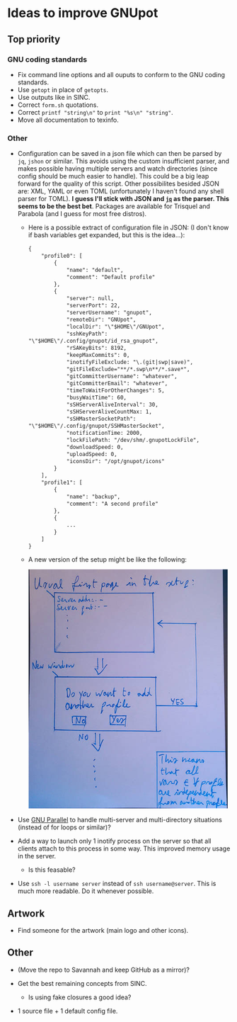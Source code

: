# Ideas to improve GNUpot

## Top priority

### GNU coding standards

- Fix command line options and all ouputs to conform to the GNU coding 
  standards.
- Use `getopt` in place of `getopts`.
- Use outputs like in SINC.
- Correct `form.sh` quotations.
- Correct `printf "string\n"` to `print "%s\n" "string"`.
- Move all documentation to texinfo.

### Other

- Configuration can be saved in a json file which can then be parsed by `jq`, 
  `jshon` or similar. This avoids using the custom insufficient parser, and 
  makes possible having multiple servers and watch directories (since config 
  should be much easier to handle). This could be a big leap forward for the 
  quality of this script. Other possibilites besided JSON are: XML, YAML or 
  even TOML (unfortunately I haven't found any shell parser for TOML).
  **I guess I'll stick with JSON and [`jq`](https://stedolan.github.io/jq/)
  as the parser. This seems to be the best bet**. Packages are available for 
  Trisquel and Parabola (and I guess for most free distros).

  - Here is a possible extract of configuration file in JSON: (I don't know if 
    bash variables get expanded, but this is the idea...):


        {
            "profile0": [
                {
                    "name": "default",
                    "comment": "Default profile"
                },
                {
                    "server": null,
                    "serverPort": 22,
                    "serverUsername": "gnupot",
                    "remoteDir": "GNUpot",
                    "localDir": "\"$HOME\"/GNUpot",
                    "sshKeyPath": "\"$HOME\"/.config/gnupot/id_rsa_gnupot",
                    "rSAKeyBits": 8192,
                    "keepMaxCommits": 0,
                    "inotifyFileExclude: "\.(git|swp|save)",
                    "gitFileExclude="**/*.swp\n**/*.save*",
                    "gitCommitterUsername": "whatever",
                    "gitCommitterEmail": "whatever",
                    "timeToWaitForOtherChanges": 5,
                    "busyWaitTime": 60,
                    "sSHServerAliveInterval": 30,
                    "sSHServerAliveCountMax: 1,
                    "sSHMasterSocketPath": "\"$HOME\"/.config/gnupot/SSHMasterSocket",
                    "notificationTime: 2000,
                    "lockFilePath: "/dev/shm/.gnupotLockFile",
                    "downloadSpeed: 0,
                    "uploadSpeed: 0,
                    "iconsDir": "/opt/gnupot/icons"
                }
            ],
            "profile1": [
                {
                    "name": "backup",
                    "comment": "A second profile"
                },
                {
                    ...
                }
            ]
        }


  - A new version of the setup might be like the following:

    ![Setup idea](https://github.com/frnmst/gnupot/raw/gnu-std-compilant/ideas/new_setup_idea.jpg "Setup idea")

- Use [GNU Parallel](https://www.gnu.org/software/parallel/) to handle
  multi-server and multi-directory situations (instead of for loops or
  similar)?

- Add a way to launch only 1 inotify process on the server so that all clients
  attach to this process in some way. This improved memory usage in the server.
  - Is this feasable?

- Use `ssh -l username server` instead of `ssh username@server`. This is much
  more readable. Do it whenever possible.
  


## Artwork

- Find someone for the artwork (main logo and other icons).

## Other

- (Move the repo to Savannah and keep GitHub as a mirror)?

- Get the best remaining concepts from SINC.
  - Is using fake closures a good idea?

- 1 source file + 1 default config file.


